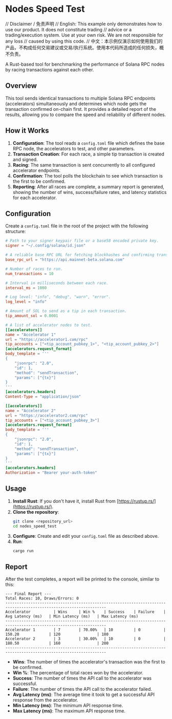 # Nodes Speed Test

// Disclaimer / 免责声明
// English: This example only demonstrates how to use our product. It does not constitute trading
// advice or a trading/execution system. Use at your own risk. We are not responsible for any loss
// caused by using this code.
// 中文：本示例仅演示如何使用我们的产品，不构成任何交易建议或交易/执行系统。使用本代码所造成的任何损失，概不负责。

A Rust-based tool for benchmarking the performance of Solana RPC nodes by racing transactions against each other.

## Overview

This tool sends identical transactions to multiple Solana RPC endpoints (accelerators) simultaneously and determines which node gets the transaction confirmed on-chain first. It provides a detailed report of the results, allowing you to compare the speed and reliability of different nodes.

## How it Works

1.  **Configuration**: The tool reads a `config.toml` file which defines the base RPC node, the accelerators to test, and other parameters.
2.  **Transaction Creation**: For each race, a simple tip transaction is created and signed.
3.  **Racing**: The same transaction is sent concurrently to all configured accelerator endpoints.
4.  **Confirmation**: The tool polls the blockchain to see which transaction is the first to be confirmed.
5.  **Reporting**: After all races are complete, a summary report is generated, showing the number of wins, success/failure rates, and latency statistics for each accelerator.

## Configuration

Create a `config.toml` file in the root of the project with the following structure:

```toml
# Path to your signer keypair file or a base58 encoded private key.
signer = "~/.config/solana/id.json"

# A reliable base RPC URL for fetching blockhashes and confirming transactions.
base_rpc_url = "https://api.mainnet-beta.solana.com"

# Number of races to run.
num_transactions = 10

# Interval in milliseconds between each race.
interval_ms = 1000

# Log level: "info", "debug", "warn", "error".
log_level = "info"

# Amount of SOL to send as a tip in each transaction.
tip_amount_sol = 0.0001

# A list of accelerator nodes to test.
[[accelerators]]
name = "Accelerator 1"
url = "https://accelerator1.com/rpc"
tip_accounts = ["<tip_account_pubkey_1>", "<tip_account_pubkey_2>"]
[accelerators.request_format]
body_template = '''
{
    "jsonrpc": "2.0",
    "id": 1,
    "method": "sendTransaction",
    "params": ["{tx}"]
}
'''
[accelerators.headers]
Content-Type = "application/json"

[[accelerators]]
name = "Accelerator 2"
url = "https://accelerator2.com/rpc"
tip_accounts = ["<tip_account_pubkey_3>"]
[accelerators.request_format]
body_template = '''
{
    "jsonrpc": "2.0",
    "id": 1,
    "method": "sendTransaction",
    "params": ["{tx}"]
}
'''
[accelerators.headers]
Authorization = "Bearer your-auth-token"
```

## Usage

1.  **Install Rust**: If you don't have it, install Rust from [https://rustup.rs/](https://rustup.rs/).
2.  **Clone the repository**:
    ```bash
    git clone <repository_url>
    cd nodes_speed_test
    ```
3.  **Configure**: Create and edit your `config.toml` file as described above.
4.  **Run**:
    ```bash
    cargo run
    ```

## Report

After the test completes, a report will be printed to the console, similar to this:

```
--- Final Report ---
Total Races: 10, Draws/Errors: 0
------------------------------------------------------------------------------------------------------------------
Accelerator          | Wins     | Win %    | Success    | Failure    | Avg Latency (ms)   | Min Latency (ms)   | Max Latency (ms)
------------------------------------------------------------------------------------------------------------------
Accelerator 1        | 7        | 70.00%   | 10         | 0          | 150.20             | 120                | 180
Accelerator 2        | 3        | 30.00%   | 10         | 0          | 180.50             | 160                | 200
------------------------------------------------------------------------------------------------------------------
```

*   **Wins**: The number of times the accelerator's transaction was the first to be confirmed.
*   **Win %**: The percentage of total races won by the accelerator.
*   **Success**: The number of times the API call to the accelerator was successful.
*   **Failure**: The number of times the API call to the accelerator failed.
*   **Avg Latency (ms)**: The average time it took to get a successful API response from the accelerator.
*   **Min Latency (ms)**: The minimum API response time.
*   **Max Latency (ms)**: The maximum API response time.
